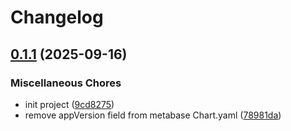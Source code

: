 # Changelog

## [0.1.1](https://github.com/ZeroGachis/metabase-helm-chart/compare/v0.1.0...v0.1.1) (2025-09-16)


### Miscellaneous Chores

* init project ([9cd8275](https://github.com/ZeroGachis/metabase-helm-chart/commit/9cd8275b6502bfb8b968c2407ddec60f5d8bc21b))
* remove appVersion field from metabase Chart.yaml ([78981da](https://github.com/ZeroGachis/metabase-helm-chart/commit/78981da0592462e0bc7982cd5701383da020a8e1))
